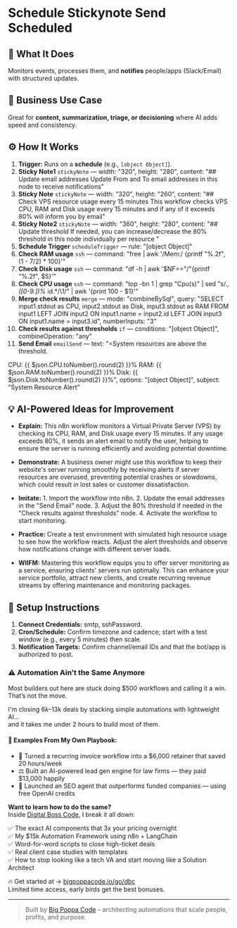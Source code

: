 # Schedule Stickynote Send Scheduled
## 🚀 What It Does
Monitors events, processes them, and **notifies** people/apps (Slack/Email) with structured updates.

## 💼 Business Use Case
Great for **content, summarization, triage, or decisioning** where AI adds speed and consistency.

## ⚙️ How It Works
1. **Trigger:** Runs on a **schedule** (e.g., `[object Object]`).
2. **Sticky Note1** `stickyNote` — width: "320", height: "280", content: "## Update email addresses
Update From and To email addresses in this node to receive notifications"
3. **Sticky Note** `stickyNote` — width: "320", height: "260", content: "## Check VPS resource usage every 15 minutes
This workflow checks VPS CPU, RAM and Disk usage every 15 minutes and if any of it exceeds 80% will inform you by email"
4. **Sticky Note2** `stickyNote` — width: "360", height: "280", content: "## Update threshold
If needed, you can increase/decrease the 80% threshold in this node individually per resource "
5. **Schedule Trigger** `scheduleTrigger` — rule: "[object Object]"
6. **Check RAM usage** `ssh` — command: "free | awk '/Mem:/ {printf "%.2f", (1 - $7/$2) * 100}'"
7. **Check Disk usage** `ssh` — command: "df -h | awk '$NF=="/"{printf "%.2f", $5}'"
8. **Check CPU usage** `ssh` — command: "top -bn 1 | grep "Cpu(s)" | sed "s/.*, *\([0-9.]*\)%* id.*/\1/" | awk '{print 100 - $1}'"
9. **Merge check results** `merge` — mode: "combineBySql", query: "SELECT input1.stdout as CPU, input2.stdout as Disk, input3.stdout as RAM FROM input1 LEFT JOIN input2 ON input1.name = input2.id LEFT JOIN input3 ON input1.name = input3.id", numberInputs: "3"
10. **Check results against thresholds** `if` — conditions: "[object Object]", combineOperation: "any"
11. **Send Email** `emailSend` — text: "=System resources are above the threshold.

CPU: {{ $json.CPU.toNumber().round(2) }}%
RAM: {{ $json.RAM.toNumber().round(2) }}%
Disk: {{ $json.Disk.toNumber().round(2) }}%", options: "[object Object]", subject: "System Resource Alert"

## 💡 AI-Powered Ideas for Improvement
- **Explain:** This n8n workflow monitors a Virtual Private Server (VPS) by checking its CPU, RAM, and Disk usage every 15 minutes. If any usage exceeds 80%, it sends an alert email to notify the user, helping to ensure the server is running efficiently and avoiding potential downtime.

- **Demonstrate:** A business owner might use this workflow to keep their website's server running smoothly by receiving alerts if server resources are overused, preventing potential crashes or slowdowns, which could result in lost sales or customer dissatisfaction.

- **Imitate:** 1. Import the workflow into n8n. 2. Update the email addresses in the "Send Email" node. 3. Adjust the 80% threshold if needed in the "Check results against thresholds" node. 4. Activate the workflow to start monitoring.

- **Practice:** Create a test environment with simulated high resource usage to see how the workflow reacts. Adjust the alert thresholds and observe how notifications change with different server loads.

- **WIIFM:** Mastering this workflow equips you to offer server monitoring as a service, ensuring clients' servers run optimally. This can enhance your service portfolio, attract new clients, and create recurring revenue streams by offering maintenance and monitoring packages.

## 🔧 Setup Instructions
1. **Connect Credentials:** smtp, sshPassword.
2. **Cron/Schedule:** Confirm timezone and cadence; start with a test window (e.g., every 5 minutes) then scale.
3. **Notification Targets:** Confirm channel/email IDs and that the bot/app is authorized to post.

### ⚠️ Automation Ain’t the Same Anymore

Most builders out here are stuck doing $500 workflows and calling it a win.  
That’s not the move.  

I'm closing $6k–$13k deals by stacking simple automations with lightweight AI...  
and it takes me under 2 hours to build most of them.

#### 🧠 Examples From My Own Playbook:
- 🔁 Turned a recurring invoice workflow into a $6,000 retainer that saved 20 hours/week  
- ⚖️ Built an AI-powered lead gen engine for law firms — they paid $13,000 happily  
- 🚀 Launched an SEO agent that outperforms funded companies — using free OpenAI credits  

**Want to learn how to do the same?**  
Inside [Digital Boss Code](https://bigpoppacode.io/go/dbc), I break it all down:

✅ The exact AI components that 3x your pricing overnight  
✅ My $15k Automation Framework using n8n + LangChain  
✅ Word-for-word scripts to close high-ticket deals  
✅ Real client case studies with templates  
✅ How to stop looking like a tech VA and start moving like a Solution Architect  

🔥 Get started at → [bigpoppacode.io/go/dbc](https://bigpoppacode.io/go/dbc)  
Limited time access, early birds get the best bonuses.

---
> Built by [Big Poppa Code](https://bigpoppacode.io) – architecting automations that scale people, profits, and purpose.
